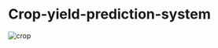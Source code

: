# Crop-yield-prediction-system

![crop](https://github.com/Adityagupta930/Crop-yield-prediction-system/assets/121934082/6c17f84b-dcc8-4a11-8216-3c7a2703f81d)
